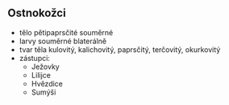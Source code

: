 ## Ostnokožci
- tělo pětipaprsčité souměrné
- larvy souměrné blaterálně
- tvar těla kulovitý, kalichovitý, paprsčitý, terčovitý, okurkovitý
- zástupci:
  - Ježovky
  - Lilijce
  - Hvězdice
  - Sumýši
